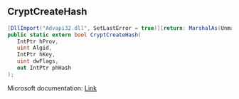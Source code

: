 ## CryptCreateHash

```csharp
[DllImport("Advapi32.dll", SetLastError = true)][return: MarshalAs(UnmanagedType.Bool)]
public static extern bool CryptCreateHash(
   IntPtr hProv,
   uint Algid,
   IntPtr hKey,
   uint dwFlags,
   out IntPtr phHash
);
```

Microsoft documentation: [Link](https://docs.microsoft.com/en-us/windows/win32/api/wincrypt/nf-wincrypt-cryptcreatehash)
